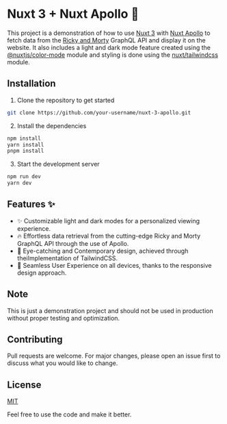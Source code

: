 
# Nuxt 3 + Nuxt Apollo :rocket:

This project is a demonstration of how to use [Nuxt 3](https://nuxt.com/) with [Nuxt Apollo](https://apollo.nuxtjs.org/) to fetch data from the [Ricky and Morty](https://rickandmortyapi.com/) GraphQL API and display it on the website. It also includes a light and dark mode feature created using the [@nuxtjs/color-mode](https://color-mode.nuxtjs.org/) module and styling is done using the [nuxt/tailwindcss](https://tailwindcss.nuxt.dev) module.



## Installation

1. Clone the repository to get started

```bash
git clone https://github.com/your-username/nuxt-3-apollo.git
```

2. Install the dependencies

```bash
npm install 
yarn install
pnpm install
```

3. Start the development server

```bash
npm run dev
yarn dev
```


    
## Features :sparkles:

- :sparkles: Customizable light and dark modes for a personalized viewing experience.
- :fire: Effortless data retrieval from the cutting-edge Ricky and Morty GraphQL API through the use of Apollo.
- :art: Eye-catching and Contemporary design, achieved through theiImplementation of TailwindCSS.
- :iphone: Seamless User Experience on all devices, thanks to the responsive design approach.


## Note

This is just a demonstration project and should not be used in production without proper testing and optimization.

## Contributing

Pull requests are welcome. For major changes, please open an issue first to discuss what you would like to change.


## License

[MIT](https://choosealicense.com/licenses/mit/)


Feel free to use the code and make it better.
